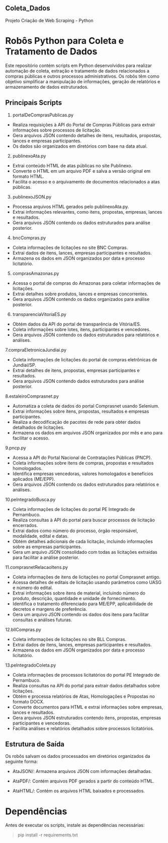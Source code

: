 ## Coleta_Dados
Projeto Criação de Web Scraping - Python

# Robôs Python para Coleta e Tratamento de Dados

Este repositório contém scripts em Python desenvolvidos para realizar automação de coleta, extração e tratamento de dados relacionados a compras públicas e outros processos administrativos. Os robôs têm como objetivo simplificar a manipulação de informações, geração de relatórios e armazenamento de dados estruturados.

## Principais Scripts


1. portalDeComprasPublicas.py

- Realiza requisições à API do Portal de Compras Públicas para extrair informações sobre processos de licitação.
- Gera arquivos JSON contendo detalhes de itens, resultados, propostas, lances e empresas participantes.
- Os dados são organizados em diretórios com base na data atual.
  

2. publinexoAta.py

- Extrai conteúdo HTML de atas públicas no site Publinexo.
- Converte o HTML em um arquivo PDF e salva a versão original em formato HTML.
- Facilita o acesso e o arquivamento de documentos relacionados a atas públicas.
  

3. publinexoJSON.py

- Processa arquivos HTML gerados pelo publinexoAta.py.
- Extrai informações relevantes, como itens, propostas, empresas, lances e resultados.
- Gera arquivos JSON contendo os dados estruturados para análise posterior.
  

4. bncCompras.py

- Coleta informações de licitações no site BNC Compras.
- Extrai dados de itens, lances, empresas participantes e resultados.
- Armazena os dados em JSON organizados por data e processo licitatório.
  

5. comprasAmazonas.py

- Acessa o portal de compras do Amazonas para coletar informações de licitações.
- Extrai detalhes sobre produtos, lances e empresas concorrentes.
- Gera arquivos JSON contendo os dados organizados para análise posterior.
  

6. transparenciaVitoriaES.py

- Obtém dados da API do portal de transparência de Vitória/ES.
- Coleta informações sobre lotes, itens, participantes e vencedores.
- Gera arquivos JSON contendo os dados estruturados para relatórios e análises.

7.compraEletronicaJundiai.py

- Coleta informações de licitações do portal de compras eletrônicas de Jundiaí/SP.
- Extrai detalhes de itens, propostas, empresas participantes e resultados.
- Gera arquivos JSON contendo dados estruturados para análise posterior.
  
8.estaleiroComprasnet.py

- Automatiza a coleta de dados do portal Comprasnet usando Selenium.
- Extrai informações sobre itens, propostas, resultados e empresas participantes.
- Realiza a decodificação de pacotes de rede para obter dados detalhados de licitações.
- Armazena os dados em arquivos JSON organizados por mês e ano para facilitar o acesso.
  
9.pncp.py

- Acessa a API do Portal Nacional de Contratações Públicas (PNCP).
- Coleta informações sobre itens de compras, propostas e resultados homologados.
- Identifica empresas vencedoras, valores homologados e benefícios aplicados (ME/EPP).
- Gera arquivos JSON contendo os dados estruturados para relatórios e análises.

10.peIntegradoBusca.py

- Coleta informações de licitações do portal PE Integrado de Pernambuco.
- Realiza consultas à API do portal para buscar processos de licitação encerrados.
- Extrai dados como número do processo, órgão responsável, modalidade, edital e datas.
- Obtém detalhes adicionais de cada licitação, incluindo informações sobre as empresas participantes.
- Gera um arquivo JSON consolidado com todas as licitações extraídas para facilitar a análise posterior.

11.comprasnetRelacaoItens.py

- Coleta informações de itens de licitações no portal Comprasnet antigo.
- Acessa detalhes de editais de licitação usando parâmetros como UASG e número do edital.
- Extrai informações sobre itens de material, incluindo número do produto, descrição, quantidade e unidade de fornecimento.
- Identifica o tratamento diferenciado para ME/EPP, aplicabilidade de decretos e margens de preferência.
- Gera um arquivo JSON contendo os dados dos itens para facilitar consultas e análises futuras.

12.bllCompras.py

- Coleta informações de licitações no site BLL Compras.
- Extrai dados de itens, lances, empresas participantes e resultados.
- Armazena os dados em JSON organizados por data e processo licitatório.

13.peIntegradoColeta.py

- Coleta informações de processos licitatórios do portal PE Integrado de Pernambuco.
- Realiza consultas na API do portal para extrair dados detalhados sobre licitações.
- Obtém e processa relatórios de Atas, Homologações e Propostas no formato DOCX.
- Converte documentos para HTML e extrai informações sobre empresas, lances e resultados.
- Gera arquivos JSON estruturados contendo itens, propostas, empresas participantes e vencedoras.
- Facilita análises e relatórios detalhados sobre processos licitatórios.

## Estrutura de Saída

Os robôs salvam os dados processados em diretórios organizados da seguinte forma:

- AtaJSON/: Armazena arquivos JSON com informações detalhadas.

- AtaPDF/: Contém arquivos PDF gerados a partir do conteúdo HTML.

- AtaHTML/: Contém os arquivos HTML baixados e processados.
  

# Dependências

Antes de executar os scripts, instale as dependências necessárias:

> pip install -r requirements.txt
